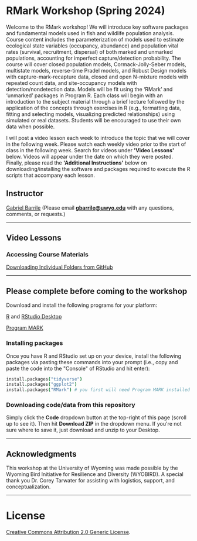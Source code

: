 # RMark Workshop (Spring 2024)

Welcome to the RMark workshop! We will introduce key software packages and fundamental models used in fish and wildlife population analysis. Course content includes the parameterization of models used to estimate ecological state variables (occupancy, abundance) and population vital rates (survival, recruitment, dispersal) of both marked and unmarked populations, accounting for imperfect capture/detection probability. The course will cover closed population models, Cormack-Jolly-Seber models, multistate models, reverse-time Pradel models, and Robust Design models with capture-mark-recapture data, closed and open N-mixture models with repeated count data, and site-occupancy models with detection/nondetection data. Models will be fit using the ‘RMark’ and ‘unmarked’ packages in Program R. Each class will begin with an introduction to the subject material through a brief lecture followed by the application of the concepts through exercises in R (e.g., formatting data, fitting and selecting models, visualizing predicted relationships) using simulated or real datasets. Students will be encouraged to use their own data when possible.

I will post a video lesson each week to introduce the topic that we will cover in the following week. Please watch each weekly video prior to the start of class in the following week. Search for videos under **'Video Lessons'** below. Videos will appear under the date on which they were posted. Finally, please read the **'Additional Instructions'** below on downloading/installing the software and packages required to execute the R scripts that accompany each lesson. 

## Instructor
[Gabriel Barrile](https://gabrielbarrile.weebly.com/)
(Please email **gbarrile@uwyo.edu** with any questions, comments, or requests.)

---
  
## Video Lessons

### Accessing Course Materials
[Downloading Individual Folders from GitHub](https://youtu.be/nD1DptRuBeE)

---

## Please complete before coming to the workshop

Download and install the following programs for your platform:

[R](https://cran.r-project.org/) and [RStudio Desktop](http://www.rstudio.com/ide/download/)

[Program MARK](http://www.phidot.org/software/mark/downloads/)

### Installing packages
Once you have R and RStudio set up on your device, install the following packages via pasting these commands into your prompt (i.e., copy and paste the code into the "Console" of RStudio and hit enter):

```coffee
install.packages("tidyverse")
install.packages("ggplot2")
install.packages("RMark") # you first will need Program MARK installed on your computer
```

### Downloading code/data from this repository 
Simply click the **Code** dropdown button at the top-right of this page (scroll up to see it). Then hit **Download ZIP** in the dropdown menu. If you're not sure where to save it, just download and unzip to your Desktop.

---

## Acknowledgments

This workshop at the University of Wyoming was made possible by the Wyoming Bird Initiative for Resilience and Diversity (WYOBIRD). A special thank you Dr. Corey Tarwater for assisting with logistics, support, and conceptualization.


---

# License  
<a rel="license" href="http://creativecommons.org/licenses/by/2.0/">Creative Commons Attribution 2.0 Generic License</a>.

